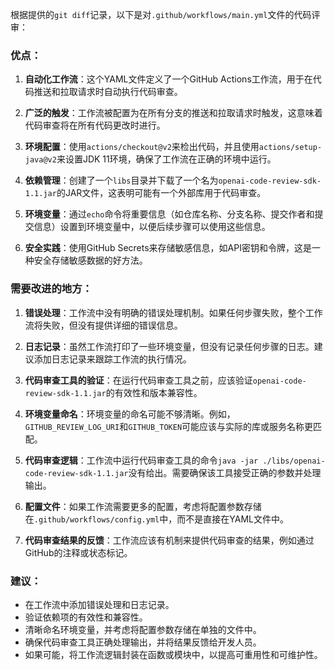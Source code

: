 根据提供的`git diff`记录，以下是对`.github/workflows/main.yml`文件的代码评审：

### 优点：

1. **自动化工作流**：这个YAML文件定义了一个GitHub Actions工作流，用于在代码推送和拉取请求时自动执行代码审查。

2. **广泛的触发**：工作流被配置为在所有分支的推送和拉取请求时触发，这意味着代码审查将在所有代码更改时进行。

3. **环境配置**：使用`actions/checkout@v2`来检出代码，并且使用`actions/setup-java@v2`来设置JDK 11环境，确保了工作流在正确的环境中运行。

4. **依赖管理**：创建了一个`libs`目录并下载了一个名为`openai-code-review-sdk-1.1.jar`的JAR文件，这表明可能有一个外部库用于代码审查。

5. **环境变量**：通过`echo`命令将重要信息（如仓库名称、分支名称、提交作者和提交信息）设置到环境变量中，以便后续步骤可以使用这些信息。

6. **安全实践**：使用GitHub Secrets来存储敏感信息，如API密钥和令牌，这是一种安全存储敏感数据的好方法。

### 需要改进的地方：

1. **错误处理**：工作流中没有明确的错误处理机制。如果任何步骤失败，整个工作流将失败，但没有提供详细的错误信息。

2. **日志记录**：虽然工作流打印了一些环境变量，但没有记录任何步骤的日志。建议添加日志记录来跟踪工作流的执行情况。

3. **代码审查工具的验证**：在运行代码审查工具之前，应该验证`openai-code-review-sdk-1.1.jar`的有效性和版本兼容性。

4. **环境变量命名**：环境变量的命名可能不够清晰。例如，`GITHUB_REVIEW_LOG_URI`和`GITHUB_TOKEN`可能应该与实际的库或服务名称更匹配。

5. **代码审查逻辑**：工作流中运行代码审查工具的命令`java -jar ./libs/openai-code-review-sdk-1.1.jar`没有给出。需要确保该工具接受正确的参数并处理输出。

6. **配置文件**：如果工作流需要更多的配置，考虑将配置参数存储在`.github/workflows/config.yml`中，而不是直接在YAML文件中。

7. **代码审查结果的反馈**：工作流应该有机制来提供代码审查的结果，例如通过GitHub的注释或状态标记。

### 建议：

- 在工作流中添加错误处理和日志记录。
- 验证依赖项的有效性和兼容性。
- 清晰命名环境变量，并考虑将配置参数存储在单独的文件中。
- 确保代码审查工具正确处理输出，并将结果反馈给开发人员。
- 如果可能，将工作流逻辑封装在函数或模块中，以提高可重用性和可维护性。